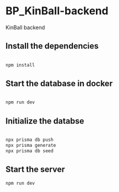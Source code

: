 # BP_KinBall-backend

KinBall backend

## Install the dependencies
```bash

npm install
```

## Start the database in docker
```bash

npm run dev
```

## Initialize the databse
```bash

npx prisma db push
npx prisma generate
npx prisma db seed
```

## Start the server
```bash
npm run dev
```

